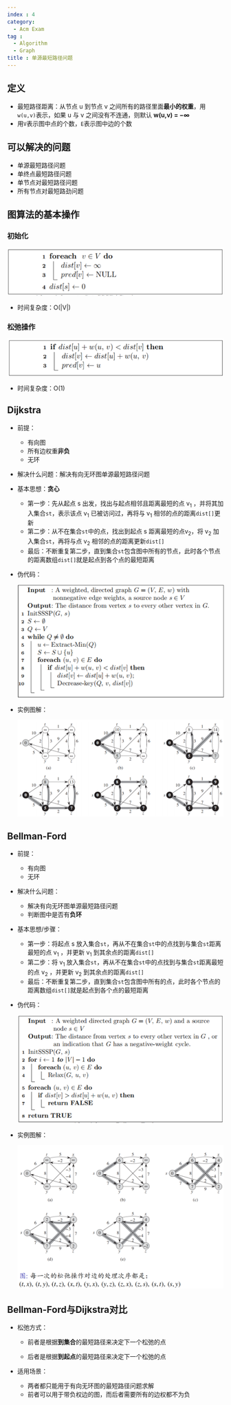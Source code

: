```yaml
---
index : 4
category:
  - Acm Exam
tag :
  - Algorithm
  - Graph
title : 单源最短路径问题
---
```


## 定义

- 最短路径距离：从节点 u 到节点 v 之间所有的路径里面**最小的权重**，用`w(u,v)`表示，如果 u 与 v 之间没有不连通，则默认 **w(u,v) = $-\infty$**
- 用`V`表示图中点的个数，`E`表示图中边的个数

## 可以解决的问题

- 单源最短路径问题
- 单终点最短路径问题
- 单节点对最短路径问题
- 所有节点对最短路劲问题

## 图算法的基本操作

### 初始化

![image-20220601223843864](https://raw.githubusercontent.com/CoderWDD/myImages/main/blog_images/image-20220601223843864.png)

- 时间复杂度：O(|V|)

### 松弛操作

![image-20220601223915173](https://raw.githubusercontent.com/CoderWDD/myImages/main/blog_images/image-20220601223915173.png)

- 时间复杂度：O(1)

## Dijkstra

- 前提：

  - 有向图
  - 所有边权重**非负**
  - 无环

- 解决什么问题：解决有向无环图单源最短路径问题

- 基本思想：**贪心**

  - 第一步：先从起点 s 出发，找出与起点相邻且距离最短的点 v<sub>1</sub> ，并将其加入集合`st`，表示该点 v<sub>1</sub> 已被访问过，再将与 v<sub>1</sub> 相邻的点的距离`dist[]`更新
  - 第二步：从不在集合`st`中的点，找出到起点 s 距离最短的点v<sub>2</sub>，将 v<sub>2</sub> 加入集合`st`，再将与点 v<sub>2</sub> 相邻的点的距离更新`dist[]`
  - 最后：不断重复第二步，直到集合`st`包含图中所有的节点，此时各个节点的距离数组`dist[]`就是起点到各个点的最短距离

- 伪代码：

  ![image-20220601230752638](https://raw.githubusercontent.com/CoderWDD/myImages/main/blog_images/image-20220601230752638.png)

- 实例图解：

  ![image-20220601231125091](https://raw.githubusercontent.com/CoderWDD/myImages/main/blog_images/image-20220601231125091.png)

## Bellman-Ford

- 前提：
  - 有向图
  - 无环
- 解决什么问题：
  - 解决有向无环图单源最短路径问题
  - 判断图中是否有**负环**

- 基本思想/步骤：
  - 第一步：将起点 s 放入集合`st`，再从不在集合`st`中的点找到与集合`st`距离最短的点 v<sub>1</sub> ，并更新 v<sub>1</sub> 到其余点的距离`dist[]`
  - 第二步：将 v<sub>1</sub> 放入集合`st`，再从不在集合`st`中的点找到与集合`st`距离最短的点 v<sub>2</sub> ，并更新 v<sub>2</sub> 到其余点的距离`dist[]`
  - 最后：不断重复第二步，直到集合`st`包含图中所有的点，此时各个节点的距离数组`dist[]`就是起点到各个点的最短距离

- 伪代码：

  ![image-20220601235808150](https://raw.githubusercontent.com/CoderWDD/myImages/main/blog_images/image-20220601235808150.png)

- 实例图解：

  ![image-20220602001912421](https://raw.githubusercontent.com/CoderWDD/myImages/main/blog_images/image-20220602001912421.png)

## Bellman-Ford与Dijkstra对比

- 松弛方式：

  - 前者是根据**到集合**的最短路径来决定下一个松弛的点

  - 后者是根据**到起点**的最短路径来决定下一个松弛的点

- 适用场景：
  - 两者都只能用于有向无环图的最短路径问题求解
  - 前者可以用于带负权边的图，而后者需要所有的边权都不为负